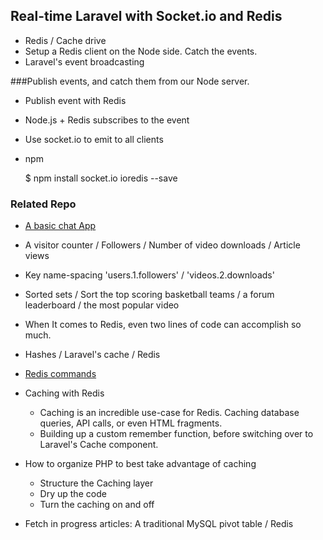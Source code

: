 ## Real-time Laravel with Socket.io and Redis

- Redis / Cache drive
- Setup a Redis client on the Node side. Catch the events.
- Laravel's event broadcasting

###Publish events, and catch them from our Node server.

- Publish event with Redis
- Node.js + Redis subscribes to the event
- Use socket.io to emit to all clients

- npm

	$ npm install socket.io ioredis --save

### Related Repo
- [A basic chat App](https://github.com/ambuilding/Enjoy/tree/master/chat)


- A visitor counter / Followers / Number of video downloads / Article views
- Key name-spacing 'users.1.followers' / 'videos.2.downloads'
- Sorted sets / Sort the top scoring basketball teams / a forum leaderboard / the most popular video
- When It comes to Redis, even two lines of code can accomplish so much.

- Hashes / Laravel's cache / Redis
- [Redis commands](https://redis.io/commands#hash)

- Caching with Redis
  - Caching is an incredible use-case for Redis. Caching database queries, API calls, or even HTML fragments.
  - Building up a custom remember function, before switching over to Laravel's Cache component.

- How to organize PHP to best take advantage of caching
  - Structure the Caching layer
  - Dry up the code
  - Turn the caching on and off

- Fetch in progress articles: A traditional MySQL pivot table / Redis
